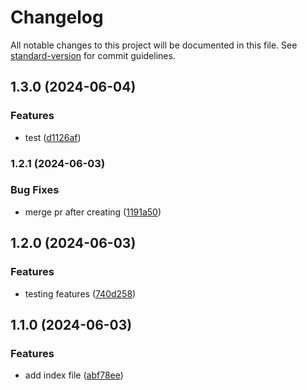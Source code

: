# Changelog

All notable changes to this project will be documented in this file. See [standard-version](https://github.com/conventional-changelog/standard-version) for commit guidelines.

## 1.3.0 (2024-06-04)


### Features

* test ([d1126af](https://github.com/whatthehanan/test-repo/commit/d1126aff6f6c34094c0cc0519bd2f1f1f865aea3))

### 1.2.1 (2024-06-03)


### Bug Fixes

* merge pr after creating ([1191a50](https://github.com/whatthehanan/test-repo/commit/1191a5074fa34dbcfa5e7bd582fb576d997a0f5c))

## 1.2.0 (2024-06-03)


### Features

* testing features ([740d258](https://github.com/whatthehanan/test-repo/commit/740d258f77a714b0d411e164e13d76150cdc63b1))

## 1.1.0 (2024-06-03)


### Features

* add index file ([abf78ee](https://github.com/whatthehanan/test-repo/commit/abf78ee5818680edf957c635313afcad9d0e5ac0))
